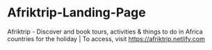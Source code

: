 # Afriktrip-Landing-Page
Afriktrip - Discover and book tours, activities &amp; things to do in Africa countries for the holiday | To access, visit https://afriktrip.netlify.com

